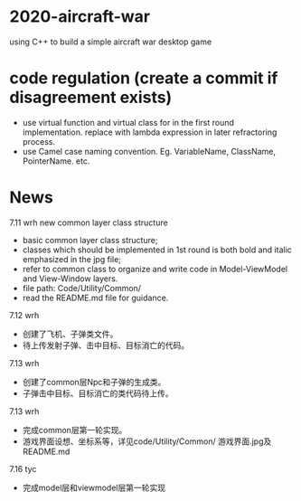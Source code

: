 # 2020-aircraft-war
using C++ to build a simple aircraft war desktop game
# code regulation (create a commit if disagreement exists)
- use virtual function and virtual class for in the first round implementation. replace with lambda expression in later refractoring process.
- use Camel case naming convention. Eg. VariableName, ClassName, PointerName. etc.
# News
7.11 wrh 
new common layer class structure
- basic common layer class structure;
- classes which should be implemented in 1st round is both bold and italic emphasized in the jpg file;
- refer to common class to organize and write code in Model-ViewModel and View-Window layers.
- file path: Code/Utility/Common/
- read the README.md file for guidance.

7.12 wrh
- 创建了飞机、子弹类文件。
- 待上传发射子弹、击中目标、目标消亡的代码。

7.13 wrh
- 创建了common层Npc和子弹的生成类。
- 子弹击中目标、目标消亡的类代码待上传。

7.13 wrh
- 完成common层第一轮实现。
- 游戏界面设想、坐标系等，详见code/Utility/Common/ 游戏界面.jpg及README.md

7.16 tyc
- 完成model层和viewmodel层第一轮实现
